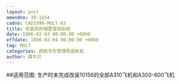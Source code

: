 ```yaml
---
layout: post
amendno: 39-1554
cadno: CAD1996-MULT-03
title: 检查厕所烟雾探测系统
date: 1996-02-03 00:00:00 +0800
effdate: 1996-02-04 00:00:00 +0800
tag: MULT
categories: 民航华东管理局适航处
author: 薛平贝
---
```


##适用范围:
生产时未完成改装10156的全部A310飞机和A300-600飞机

